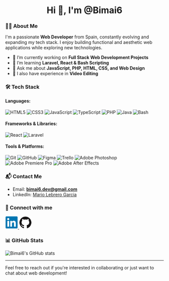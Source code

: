 <h1 align="center">Hi 👋, I'm @Bimai6</h1>

### 👨‍💻 About Me
I'm a passionate **Web Developer** from Spain, constantly evolving and expanding my tech stack. I enjoy building functional and aesthetic web applications while exploring new technologies.

- 🔭 I’m currently working on **Full Stack Web Development Projects**
- 🌱 I’m learning **Laravel, React & Bash Scripting**
- 💬 Ask me about **JavaScript, PHP, HTML, CSS, and Web Design**
- 🎥 I also have experience in **Video Editing**

### 🛠️ Tech Stack
#### Languages:
![HTML5](https://img.shields.io/badge/HTML5-E34F26?style=for-the-badge&logo=html5&logoColor=white)
![CSS3](https://img.shields.io/badge/CSS3-1572B6?style=for-the-badge&logo=css3&logoColor=white)
![JavaScript](https://img.shields.io/badge/JavaScript-F7DF1E?style=for-the-badge&logo=javascript&logoColor=black)
![TypeScript](https://img.shields.io/badge/TypeScript-3178C6?style=for-the-badge&logo=typescript&logoColor=white)
![PHP](https://img.shields.io/badge/PHP-777BB4?style=for-the-badge&logo=php&logoColor=white)
![Java](https://img.shields.io/badge/Java-ED8B00?style=for-the-badge&logo=java&logoColor=white)
![Bash](https://img.shields.io/badge/Bash_Scripting-4EAA25?style=for-the-badge&logo=gnu-bash&logoColor=white)

#### Frameworks & Libraries:
![React](https://img.shields.io/badge/React-20232A?style=for-the-badge&logo=react&logoColor=61DAFB)
![Laravel](https://img.shields.io/badge/Laravel-FF2D20?style=for-the-badge&logo=laravel&logoColor=white)

#### Tools & Platforms:
![Git](https://img.shields.io/badge/Git-F05032?style=for-the-badge&logo=git&logoColor=white)
![GitHub](https://img.shields.io/badge/GitHub-181717?style=for-the-badge&logo=github&logoColor=white)
![Figma](https://img.shields.io/badge/Figma-F24E1E?style=for-the-badge&logo=figma&logoColor=white)
![Trello](https://img.shields.io/badge/Trello-0079BF?style=for-the-badge&logo=trello&logoColor=white)
![Adobe Photoshop](https://img.shields.io/badge/Adobe_Photoshop-31A8FF?style=for-the-badge&logo=adobe-photoshop&logoColor=white)
![Adobe Premiere Pro](https://img.shields.io/badge/Adobe_Premiere_Pro-9999FF?style=for-the-badge&logo=adobe-premiere-pro&logoColor=white)
![Adobe After Effects](https://img.shields.io/badge/Adobe_After_Effects-9999FF?style=for-the-badge&logo=adobe-after-effects&logoColor=white)

### 📬 Contact Me
- Email: **bimai6.dev@gmail.com**
- LinkedIn: [Mario Lebrero Garcia](https://es.linkedin.com/in/mario-lebrero-garc%C3%ADa-05596a251?trk=org-employees)

### 🔗 Connect with me
<p align="left">
<a href="https://es.linkedin.com/in/mario-lebrero-garc%C3%ADa-05596a251?trk=org-employees" target="_blank" rel="noreferrer"> <img src="https://raw.githubusercontent.com/devicons/devicon/master/icons/linkedin/linkedin-original.svg" alt="LinkedIn" width="40" height="40"/> </a>
<a href="https://github.com/Bimai6" target="_blank" rel="noreferrer"> <img src="https://raw.githubusercontent.com/devicons/devicon/master/icons/github/github-original.svg" alt="GitHub" width="40" height="40"/> </a>
</p>

### 📊 GitHub Stats
![Bimai6's GitHub stats](https://github-readme-stats.vercel.app/api?username=Bimai6&show_icons=true&theme=tokyonight)

---
Feel free to reach out if you're interested in collaborating or just want to chat about web development!

